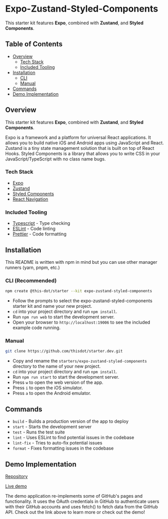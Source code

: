 # Expo-Zustand-Styled-Components

This starter kit features **Expo**, combined with **Zustand**, and **Styled Components**.

## Table of Contents

- [Overview](#overview)
  - [Tech Stack](#tech-stack)
  - [Included Tooling](#included-tooling)
- [Installation](#installation)
  - [CLI](#cli-recommended)
  - [Manual](#manual)
- [Commands](#commands)
- [Demo Implementation](#demo-implementation)

## Overview

This starter kit features **Expo**, combined with **Zustand**, and **Styled Components**.

Expo is a framework and a platform for universal React applications. It allows you to build native iOS and Android apps using JavaScript and React. Zustand is a tiny state management solution that is built on top of React Hooks. Styled Components is a library that allows you to write CSS in your JavaScript/TypeScript with no class name bugs.

### Tech Stack

- [Expo](https://expo.dev/)
- [Zustand](https://zustand-demo.pmnd.rs/)
- [Styled Components](https://styled-components.com/)
- [React Navigation](https://reactnavigation.org/)

### Included Tooling

- [Typescript](https://www.typescriptlang.org/) - Type checking
- [ESLint](https://eslint.org/) - Code linting
- [Prettier](https://prettier.io/) - Code formatting

## Installation

This README is written with npm in mind but you can use other manager runners (yarn, pnpm, etc.)

### CLI (Recommended)

```bash
npm create @this-dot/starter --kit expo-zustand-styled-components
```

- Follow the prompts to select the expo-zustand-styled-components starter kit and name your new project.
- `cd` into your project directory and run `npm install`.
- Run `npm run web` to start the development server.
- Open your browser to `http://localhost:19006` to see the included example code running.

### Manual

```bash
git clone https://github.com/thisdot/starter.dev.git
```

- Copy and rename the `starters/expo-zustand-styled-components` directory to the name of your new project.
- `cd` into your project directory and run `npm install`.
- Run `npm run start` to start the development server.
- Press `w` to open the web version of the app.
- Press `i` to open the iOS simulator.
- Press `a` to open the Android emulator.

## Commands

- `build` - Builds a production version of the app to deploy
- `start` - Starts the development server
- `test` - Runs the test suite
- `lint` - Uses ESLint to find potential issues in the codebase
- `lint-fix` - Tries to auto-fix potential issues
- `format` - Fixes formatting issues in the codebase

## Demo Implementation

[Repository](https://github.com/thisdot/starter.dev-github-showcases/tree/main/expo-zustand-styled-components)

[Live demo](https://expo-zustand-styled-components.starter.dev/)

The demo application re-implements some of GitHub's pages and functionality. It uses the OAuth credentials in GitHub to authenticate users with their GitHub accounts and uses fetch() to fetch data from the GitHub API. Check out the link above to learn more or check out the demo!
